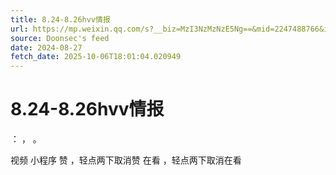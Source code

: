 ```yaml
---
title: 8.24-8.26hvv情报
url: https://mp.weixin.qq.com/s?__biz=MzI3NzMzNzE5Ng==&mid=2247488766&idx=1&sn=7439d5bbcc264fc0073160b2e2edc05b
source: Doonsec's feed
date: 2024-08-27
fetch_date: 2025-10-06T18:01:04.020949
---
```


# 8.24-8.26hvv情报

：
，
。

视频
小程序
赞
，轻点两下取消赞
在看
，轻点两下取消在看